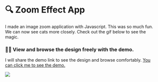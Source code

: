 <h1 >🔍 Zoom Effect App</h1

<p>I made an image zoom application with Javascript. This was so much fun. We can now see cats more closely. Check out the gif below to see the magic.</p>
<h3>🏃‍♂️ View and browse the design freely with the demo.</h3>
<p>I will share the demo link to see the design and browse comfortably. <a href="https://zoom-effect.vercel.app/" target="_blank">You can click me to see the demo.</a></p>

![](https://github.com/baranadali/Zoom-Effect/blob/main/main.gif)
